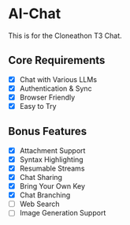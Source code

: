 # AI-Chat

This is for the Cloneathon T3 Chat.

## Core Requirements
- [x] Chat with Various LLMs
- [x] Authentication & Sync
- [x] Browser Friendly
- [x] Easy to Try

## Bonus Features
- [x] Attachment Support
- [x] Syntax Highlighting
- [x] Resumable Streams
- [x] Chat Sharing
- [x] Bring Your Own Key
- [x] Chat Branching
- [ ] Web Search
- [ ] Image Generation Support
